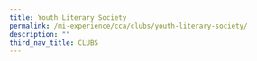 ```yaml
---
title: Youth Literary Society
permalink: /mi-experience/cca/clubs/youth-literary-society/
description: ""
third_nav_title: CLUBS
---
```

